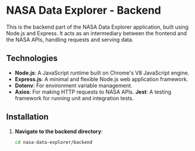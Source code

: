 
# NASA Data Explorer - Backend

This is the backend part of the NASA Data Explorer application, built using Node.js and Express. It acts as an intermediary between the frontend and the NASA APIs, handling requests and serving data.

## Technologies

- **Node.js**: A JavaScript runtime built on Chrome's V8 JavaScript engine.
- **Express.js**: A minimal and flexible Node.js web application framework.
- **Dotenv**: For environment variable management.
- **Axios**: For making HTTP requests to NASA APIs.
**Jest**: A testing framework for running unit and integration tests.

## Installation

1. **Navigate to the backend directory**:

   ```bash
   cd nasa-data-explorer/backend

